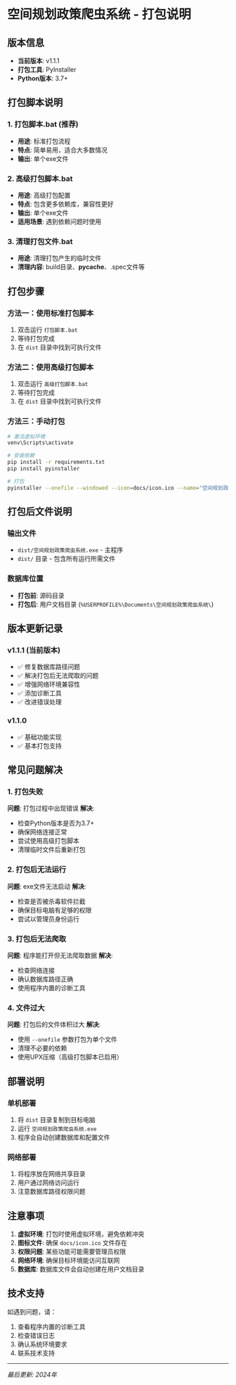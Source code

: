 # 空间规划政策爬虫系统 - 打包说明

## 版本信息
- **当前版本**: v1.1.1
- **打包工具**: PyInstaller
- **Python版本**: 3.7+

## 打包脚本说明

### 1. 打包脚本.bat (推荐)
- **用途**: 标准打包流程
- **特点**: 简单易用，适合大多数情况
- **输出**: 单个exe文件

### 2. 高级打包脚本.bat
- **用途**: 高级打包配置
- **特点**: 包含更多依赖库，兼容性更好
- **输出**: 单个exe文件
- **适用场景**: 遇到依赖问题时使用

### 3. 清理打包文件.bat
- **用途**: 清理打包产生的临时文件
- **清理内容**: build目录、__pycache__、.spec文件等

## 打包步骤

### 方法一：使用标准打包脚本
1. 双击运行 `打包脚本.bat`
2. 等待打包完成
3. 在 `dist` 目录中找到可执行文件

### 方法二：使用高级打包脚本
1. 双击运行 `高级打包脚本.bat`
2. 等待打包完成
3. 在 `dist` 目录中找到可执行文件

### 方法三：手动打包
```bash
# 激活虚拟环境
venv\Scripts\activate

# 安装依赖
pip install -r requirements.txt
pip install pyinstaller

# 打包
pyinstaller --onefile --windowed --icon=docs/icon.ico --name="空间规划政策爬虫系统" src/space_planning/main.py
```

## 打包后文件说明

### 输出文件
- `dist/空间规划政策爬虫系统.exe` - 主程序
- `dist/` 目录 - 包含所有运行所需文件

### 数据库位置
- **打包前**: 源码目录
- **打包后**: 用户文档目录 (`%USERPROFILE%\Documents\空间规划政策爬虫系统\`)

## 版本更新记录

### v1.1.1 (当前版本)
- ✅ 修复数据库路径问题
- ✅ 解决打包后无法爬取的问题
- ✅ 增强网络环境兼容性
- ✅ 添加诊断工具
- ✅ 改进错误处理

### v1.1.0
- ✅ 基础功能实现
- ✅ 基本打包支持

## 常见问题解决

### 1. 打包失败
**问题**: 打包过程中出现错误
**解决**:
- 检查Python版本是否为3.7+
- 确保网络连接正常
- 尝试使用高级打包脚本
- 清理临时文件后重新打包

### 2. 打包后无法运行
**问题**: exe文件无法启动
**解决**:
- 检查是否被杀毒软件拦截
- 确保目标电脑有足够的权限
- 尝试以管理员身份运行

### 3. 打包后无法爬取
**问题**: 程序能打开但无法爬取数据
**解决**:
- 检查网络连接
- 确认数据库路径正确
- 使用程序内置的诊断工具

### 4. 文件过大
**问题**: 打包后的文件体积过大
**解决**:
- 使用 `--onefile` 参数打包为单个文件
- 清理不必要的依赖
- 使用UPX压缩（高级打包脚本已启用）

## 部署说明

### 单机部署
1. 将 `dist` 目录复制到目标电脑
2. 运行 `空间规划政策爬虫系统.exe`
3. 程序会自动创建数据库和配置文件

### 网络部署
1. 将程序放在网络共享目录
2. 用户通过网络访问运行
3. 注意数据库路径权限问题

## 注意事项

1. **虚拟环境**: 打包时使用虚拟环境，避免依赖冲突
2. **图标文件**: 确保 `docs/icon.ico` 文件存在
3. **权限问题**: 某些功能可能需要管理员权限
4. **网络环境**: 确保目标环境能访问互联网
5. **数据库**: 数据库文件会自动创建在用户文档目录

## 技术支持

如遇到问题，请：
1. 查看程序内置的诊断工具
2. 检查错误日志
3. 确认系统环境要求
4. 联系技术支持

---
*最后更新: 2024年* 